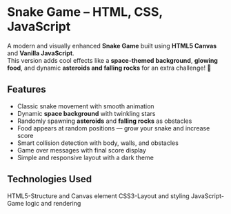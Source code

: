 # Snake Game – HTML, CSS, JavaScript

A modern and visually enhanced **Snake Game** built using **HTML5 Canvas** and **Vanilla JavaScript**.  
This version adds cool effects like a **space-themed background**, **glowing food**, and dynamic **asteroids and falling rocks** for an extra challenge! 🚀

##  Features

-  Classic snake movement with smooth animation  
-  Dynamic **space background** with twinkling stars  
-  Randomly spawning **asteroids** and **falling rocks** as obstacles  
-  Food appears at random positions — grow your snake and increase score  
-  Smart collision detection with body, walls, and obstacles  
-  Game over messages with final score display  
-  Simple and responsive layout with a dark theme  

##  Technologies Used

HTML5-Structure and Canvas element 
CSS3-Layout and styling 
JavaScript-Game logic and rendering 


